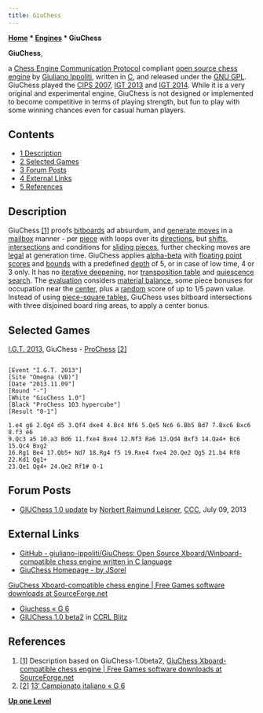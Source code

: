 ```yaml
---
title: GiuChess
---
```

**[Home](Home "Home") * [Engines](Engines "Engines") * GiuChess**

**GiuChess**,

a [Chess Engine Communication Protocol](Chess_Engine_Communication_Protocol "Chess Engine Communication Protocol") compliant [open source chess engine](Category:Open_Source "Category:Open Source") by [Giuliano Ippoliti](Giuliano_Ippoliti "Giuliano Ippoliti"),
written in [C](C "C"), and released under the [GNU GPL](Free_Software_Foundation#GPL "Free Software Foundation").
GiuChess played the [CIPS 2007](CIPS_2007 "CIPS 2007"), [IGT 2013](IGT_2013 "IGT 2013") and [IGT 2014](IGT_2014 "IGT 2014"). While it is a very original and experimental engine, GiuChess is not designed or implemented to become competitive in terms of playing strength, but fun to play with some winning chances even for casual human players.

## Contents

- [1 Description](#description)
- [2 Selected Games](#selected-games)
- [3 Forum Posts](#forum-posts)
- [4 External Links](#external-links)
- [5 References](#references)

## Description

GiuChess <a id="cite-note-1" href="#cite-ref-1">[1]</a>
proofs [bitboards](Bitboards "Bitboards") ad absurdum, and [generate moves](Move_Generation "Move Generation") in a [mailbox](Mailbox "Mailbox") manner - per [piece](Pieces "Pieces") with loops over its [directions](Direction "Direction"), but [shifts](General_Setwise_Operations#ShiftingBitboards "General Setwise Operations"), [intersections](General_Setwise_Operations#Intersection "General Setwise Operations") and conditions for [sliding pieces](Sliding_Pieces "Sliding Pieces"),
further checking moves are [legal](Legal_Move "Legal Move") at generation time. GiuChess applies [alpha-beta](Alpha-Beta "Alpha-Beta") with [floating point](Float "Float") [scores](Score "Score") and [bounds](Bound "Bound") with a predefined [depth](Depth "Depth") of 5, or in case of low time, 4 or 3 only.
It has no [iterative deepening](Iterative_Deepening "Iterative Deepening"), nor [transposition table](Transposition_Table "Transposition Table") and [quiescence search](Quiescence_Search "Quiescence Search"). The [evaluation](Evaluation "Evaluation") considers [material balance](Material#Balance "Material"), some piece bonuses for occupation near the [center](Center "Center"), plus a [random](Pseudorandom_Number_Generator "Pseudorandom Number Generator") score of up to 1/5 pawn value.
Instead of using [piece-square tables](Piece-Square_Tables "Piece-Square Tables"), GiuChess uses bitboard intersections with three disjoined board ring areas, to apply a center bonus.

## Selected Games

[I.G.T. 2013](IGT_2013 "IGT 2013"), GiuChess - [ProChess](ProChess_IT "ProChess IT") <a id="cite-note-2" href="#cite-ref-2">[2]</a>

```

[Event "I.G.T. 2013"]
[Site "Omegna (VB)"]
[Date "2013.11.09"]
[Round "-"]
[White "GiuChess 1.0"]
[Black "ProChess 103 hypercube"]
[Result "0-1"]

1.e4 g6 2.Qg4 d5 3.Qf4 dxe4 4.Bc4 Nf6 5.Qe5 Nc6 6.Bb5 Bd7 7.Bxc6 Bxc6 8.f3 e6
9.Qc3 a5 10.a3 Bd6 11.fxe4 Bxe4 12.Nf3 Ra6 13.Qd4 Bxf3 14.Qa4+ Bc6 15.Qc4 Bxg2
16.Rg1 Be4 17.Qb5+ Nd7 18.Rg4 f5 19.Rxe4 fxe4 20.Qe2 Qg5 21.b4 Rf8 22.Kd1 Qg1+ 
23.Qe1 Qg4+ 24.Qe2 Rf1# 0-1

```

## Forum Posts

- [GIUChess 1.0 update](http://www.talkchess.com/forum/viewtopic.php?t=48601) by [Norbert Raimund Leisner](Norbert_Raimund_Leisner "Norbert Raimund Leisner"), [CCC](CCC "CCC"), July 09, 2013

## External Links

- [GitHub - giuliano-ippoliti/GiuChess: Open Source Xboard/Winboard-compatible chess engine written in C language](https://github.com/giuliano-ippoliti/GiuChess)
- [GiuChess Homepage - by JSorel](http://giuchess.sourceforge.net/)

[GiuChess Xboard-compatible chess engine | Free Games software downloads at SourceForge.net](https://sourceforge.net/projects/giuchess/)

- [Giuchess « G 6](http://www.g-sei.org/giuchess/)
- [GIUChess 1.0 beta2](http://www.computerchess.org.uk/ccrl/404/cgi/engine_details.cgi?print=Details&eng=GIUChess%201.0%20beta2) in [CCRL Blitz](CCRL "CCRL")

## References

1. <a id="cite-ref-1" href="#cite-note-1">[1]</a> Description based on GiuChess-1.0beta2, [GiuChess Xboard-compatible chess engine | Free Games software downloads at SourceForge.net](http://sourceforge.net/projects/giuchess/)
1. <a id="cite-ref-2" href="#cite-note-2">[2]</a> [13′ Campionato italiano « G 6](http://www.g-sei.org/13-campionato-italiano/)

**[Up one Level](Engines "Engines")**

